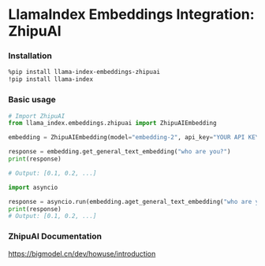 # LlamaIndex Embeddings Integration: ZhipuAI

### Installation

```bash
%pip install llama-index-embeddings-zhipuai
!pip install llama-index
```

### Basic usage

```py
# Import ZhipuAI
from llama_index.embeddings.zhipuai import ZhipuAIEmbedding

embedding = ZhipuAIEmbedding(model="embedding-2", api_key="YOUR API KEY")

response = embedding.get_general_text_embedding("who are you?")
print(response)

# Output: [0.1, 0.2, ...]

import asyncio

response = asyncio.run(embedding.aget_general_text_embedding("who are you?"))
print(response)
# Output: [0.1, 0.2, ...]
```

### ZhipuAI Documentation

https://bigmodel.cn/dev/howuse/introduction
